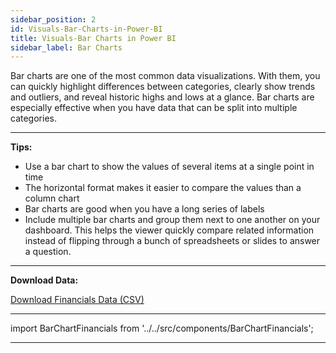 ```yaml
---
sidebar_position: 2
id: Visuals-Bar-Charts-in-Power-BI
title: Visuals-Bar Charts in Power BI
sidebar_label: Bar Charts
---
```

Bar charts are one of the most common data visualizations. With them, you can quickly highlight differences between categories, clearly show trends and outliers, and reveal historic highs and lows at a glance. Bar charts are especially effective when you have data that can be split into multiple categories.

---

**Tips:**

* Use a bar chart to show the values of several items at a single point in time
* The horizontal format makes it easier to compare the values than a column chart
* Bar charts are good when you have a long series of labels
* Include multiple bar charts and group them next to one another on your dashboard. This helps the viewer quickly compare related information instead of flipping through a bunch of spreadsheets or slides to answer a question. 

---

**Download Data:**

<a href="/data/financials.csv" download="financials.csv">Download Financials Data (CSV)</a>

---

import BarChartFinancials from '../../src/components/BarChartFinancials';

<BarChartFinancials /> 

--- 
